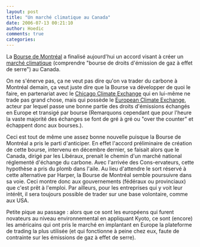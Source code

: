 ```yaml
---
layout: post
title: "Un marché climatique au Canada"
date: 2006-07-13 00:21:10
author: Hoedic
comments: true
categories: 
---
```



La [Bourse de Montréal](http://www.m-x.ca/) a finalisé aujourd'hui un accord visant à créer un [marché climatique](http://www.m-x.ca/f_comm_press_fr/011-06_fr.pdf) (comprendre "bourse de droits d'émission de gaz à effet de serre") au Canada.

On ne s'énerve pas, ça ne veut pas dire qu'on va trader du carbone à Montréal demain, ça veut juste dire que la Bourse va développer de quoi le faire, en partenariat avec le [Chicago Climate Exchange](http://www.chicagoclimatex.com/) qui en lui-même ne trade pas grand chose, mais qui possède le [European Climate Exchange](http://www.ecxeurope.com/), acteur par lequel passe une bonne partie des droits d'émissions échangés en Europe et transigé par bourse (Remarquons cependant que pour l'heure la vaste majorité des échanges se font de gré à gré ou "over the counter" et échappent donc aux bourses.).

Ceci est tout de même une assez bonne nouvelle puisque la Bourse de Montréal a pris le parti d'anticiper. En effet l'accord préliminaire de création de cette bourse, intervenu en décembre dernier, se faisait alors que le Canada, dirigé par les Libéraux, prenait le chemin d'un marché national réglementé d'échange du carbone. Avec l'arrivée des Cons-ervateurs, cette hypothèse a pris du plomb dans l'aile. Au lieu d'attendre le sort réservé à cette alternative par Harper, la Bourse de Montréal semble poursuivre dans sa voie. Ceci montre donc aux gouvernements (fédéraux ou provinciaux) que c'est prêt à l'emploi. Par ailleurs, pour les entreprises qui y voit leur intérêt, il sera toujours possible de trader sur une base volontaire, comme aux USA.

Petite pique au passage : alors que ce sont les européens qui furent novateurs au niveau environnemental en appliquant Kyoto, ce sont (encore) les américains qui ont pris le marché en implantant en Europe la plateforme de trading la plus utilisée (et qui fonctionne à peine chez eux, faute de contrainte sur les émissions de gaz à effet de serre).